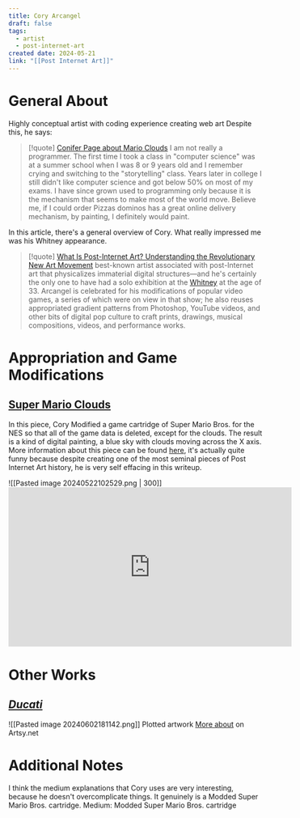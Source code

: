 ```yaml
---
title: Cory Arcangel
draft: false
tags:
  - artist
  - post-internet-art
created date: 2024-05-21
link: "[[Post Internet Art]]"
---
```

# General About
Highly conceptual artist with coding experience creating web art 
Despite this, he says:

> [!quote] [Conifer Page about Mario Clouds](https://conifer.rhizome.org/cory_arcangel/super-mario-clouds/list/2002-/b1/20021118090831/http://www.beigerecords.com/cory/21c/21c.html)
> I am not really a programmer. The first time I took a class in "computer science" was at a summer school when I was 8 or 9 years old and I remember crying and switching to the "storytelling" class. Years later in college I still didn't like computer science and got below 50% on most of my exams. I have since grown used to programming only because it is the mechanism that seems to make most of the world move. Believe me, if I could order Pizzas dominos has a great online delivery mechanism, by painting, I definitely would paint.

In this article, there's a general overview of Cory. What really impressed me was his Whitney appearance. 

> [!quote] [What Is Post-Internet Art? Understanding the Revolutionary New Art Movement](https://www.artspace.com/magazine/interviews_features/trend_report/post_internet_art-52138)
> best-known artist associated with post-Internet art that physicalizes immaterial digital structures—and he's certainly the only one to have had a solo exhibition at the [Whitney](https://www.artspace.com/partners/whitney_museum_of_american_art) at the age of 33. Arcangel is celebrated for his modifications of popular video games, a series of which were on view in that show; he also reuses appropriated gradient patterns from Photoshop, YouTube videos, and other bits of digital pop culture to craft prints, drawings, musical compositions, videos, and performance works.

# Appropriation and Game Modifications
## [Super Mario Clouds](https://coryarcangel.com/things-i-made/2002-001-super-mario-clouds)
In this piece, Cory Modified a game cartridge of Super Mario Bros. for the NES so that all of the game data is deleted, except for the clouds. The result is a kind of digital painting, a blue sky with clouds moving across the X axis. More information about this piece can be found [here](https://conifer.rhizome.org/cory_arcangel/super-mario-clouds/list/2002-/b1/20021118090831/http://www.beigerecords.com/cory/21c/21c.html), it's actually quite funny because despite creating one of the most seminal pieces of Post Internet Art history, he is very self effacing in this writeup. 

![[Pasted image 20240522102529.png | 300]]<iframe width="560" height="315" src="https://www.youtube.com/embed/fCmAD0TwGcQ?si=5E8KNW597VEig2hK" title="YouTube video player" frameborder="0" allow="accelerometer; autoplay; clipboard-write; encrypted-media; gyroscope; picture-in-picture; web-share" referrerpolicy="strict-origin-when-cross-origin" allowfullscreen></iframe>

# Other Works
## [*Ducati*](https://coryarcangel.com/things-i-made/2014-015-ducati)
![[Pasted image 20240602181142.png]]
Plotted artwork
[More about](https://www.artsy.net/artwork/cory-arcangel-ducati) on Artsy.net



# Additional Notes
I think the medium explanations that Cory uses are very interesting, because he doesn't overcomplicate things. It genuinely is a Modded Super Mario Bros. cartridge. 
Medium: Modded Super Mario Bros. cartridge